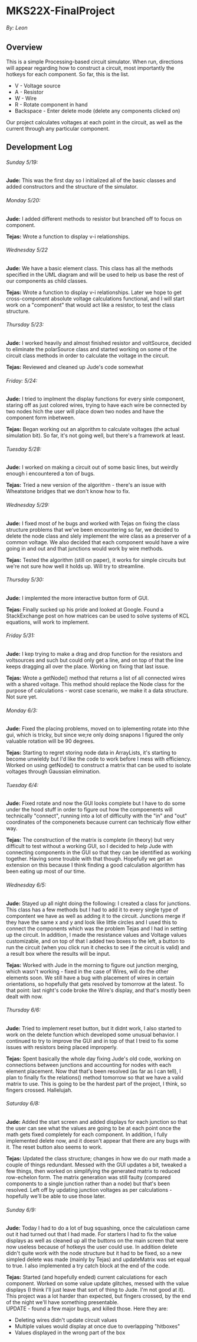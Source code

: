 # MKS22X-FinalProject  

###### By: Leon  

## Overview
This is a simple Processing-based circuit simulator. When run, directions will appear regarding how to construct a circuit, most importantly the hotkeys for each component. So far, this is the list.  

* V - Voltage source  
* A - Resistor  
* W - Wire  
* R - Rotate component in hand
* Backspace - Enter delete mode (delete any components clicked on)

Our project calculates voltages at each point in the circuit, as well as the current through any particular component. 

## Development Log

###### Sunday 5/19:  
**Jude:** This was the first day so I initialized all of the basic classes and added constructors and the structure of the simulator.  


###### Monday 5/20:  
**Jude:** I added different methods to resistor but branched off to focus on component.

**Tejas:** Wrote a function to display v-i relationships.  

###### Wednesday 5/22
**Jude:** We have a basic element class. This class has all the methods specified in the UML diagram and will be used to help us base the rest of our components as child classes.

**Tejas:** Wrote a function to display v-i relationships. Later we hope to get cross-component absolute voltage calculations functional, and I will start work on a "component" that would act like a resistor, to test the class structure.


###### Thursday 5/23:  
**Jude:** I worked heavily and almost finished resistor and voltSource, decided to eliminate the polarSource class and started working on some of the circuit class methods in order to calculate the voltage in the circuit.  

**Tejas:** Reviewed and cleaned up Jude's code somewhat  


###### Friday: 5/24:  
**Jude:** I tried to implment the display functions for every sinle component, staring off as just colored wires, trying to have each wire be connected by two nodes hich the user will place down two nodes and have the component form inbetween.  

**Tejas:** Began working out an algorithm to calculate voltages (the actual simulation bit). So far, it's not going well, but there's a framework at least.  

###### Tuesday 5/28:  
**Jude:** I worked on making a circuit out of some basic lines, but weirdly enough i encountered a ton of bugs.  

**Tejas:** Tried a new version of the algorithm - there's an issue with Wheatstone bridges that we don't know how to fix.  

###### Wednesday 5/29:  
**Jude:** I fixed most of he bugs and worked with Tejas on fixing the class structure problems that we've been encountering so far, we decided to delete the node class and slely implement the wire class as a preserver of a common voltage. We also decided that each component would have a wire going in and out and that junctions would work by wire methods.

**Tejas:** Tested the algorithm (still on paper), it works for simple circuits but we're not sure how well it holds up. Will try to streamline.  


###### Thursday 5/30:  
**Jude:** I implemted the more interactive button form of GUI.  

**Tejas:** Finally sucked up his pride and looked at Google. Found a StackExchange post on how matrices can be used to solve systems of KCL equations, will work to implement.  

###### Friday 5/31:  
**Jude:** I kep trying to make a drag and drop function for the resistors and voltsources and such but could only get a line, and on top of that the line keeps dragging all over the place. Working on fixing that last issue.

**Tejas:** Wrote a getNode() method that returns a list of all connected wires with a shared voltage. This method should replace the Node class for the purpose of calculations - worst case scenario, we make it a data structure. Not sure yet.  

###### Monday 6/3:   
**Jude:** Fixed the placing problems, moved on to iplementing rotate into thhe gui, which is tricky, but since we;re only doing snapons I figured the only valuable rotation will be 90 degrees.

**Tejas:** Starting to regret storing node data in ArrayLists, it's starting to become unwieldy but I'd like the code to work before I mess with efficiency. Worked on using getNode() to construct a matrix that can be used to isolate voltages through Gaussian elimination.  

###### Tuesday 6/4:  
**Jude:** Fixed rotate and now the GUI looks complete but I have to do some under the hood stuff in order to figure out how the compoenents will technically "connect", running into a lot of difficulty with the "in" and "out" coordinates of the componenets because current can technicaly flow either way.

**Tejas:** The construction of the matrix is complete (in theory) but very difficult to test without a working GUI, so I decided to help Jude with connecting components in the GUI so that they can be identified as working together. Having some trouble with that though. Hopefully we get an extension on this because I think finding a good calculation algorithm has been eating up most of our time.  

###### Wednesday 6/5:  
**Jude:** Stayed up all night doing the following: I created a class for junctions. This class has a few methods but I had to add it to every single type of compontent we have as well as adding it to the circuit. Junctions merge if they have the same x and y and look like little circles and I used this to connect the components which was the problem Tejas and I had in setting up the circuit. In addition, I made the resistance values and Voltage values customizable, and on top of that I added two boxes to the left, a button to run the circuit (when you click run it checks to see if the circuit is valid) and a result box where the results will be input.  

**Tejas:** Worked with Jude in the morning to figure out junction merging, which wasn't working - fixed in the case of Wires, will do the other elements soon. We still have a bug with placement of wires in certain orientations, so hopefully that gets resolved by tomorrow at the latest. To that point: last night's code broke the Wire's display, and that's mostly been dealt with now.  

###### Thursday 6/6:
**Jude:** Tried to implement reset button, but it didnt work, I also started to work on the delete function which developed some unusual behavior. I continued to try to improve the GUI and in top of that I treid to fix some issues with resistors being placed improperly.

**Tejas:** Spent basically the whole day fixing Jude's old code, working on connections between junctions and accounting for nodes with each element placement. Now that that's been resolved (as far as I can tell), I plan to finally fix the relations() method tomorrow so that we have a valid matrix to use. This is going to be the hardest part of the project, I think, so fingers crossed. Hallelujah.  



###### Saturday 6/8:
**Jude:** Added the start screen and added displays for each junction so that the user can see what the values are going to be at each point once the math gets fixed completely for each component. In addition, I fully implemented delete now, and it doesn't appear that there are any bugs with it. The reset button also seems to work.

**Tejas:** Updated the class structure; changes in how we do our math made a couple of things redundant. Messed with the GUI updates a bit, tweaked a few things, then worked on simplifying the generated matrix to reduced row-echelon form. The matrix generation was still faulty (compared components to a single junction rather than a node) but that's been resolved. Left off by updating junction voltages as per calculations - hopefully we'll be able to use those later.

###### Sunday 6/9:
**Jude:** Today I had to do a lot of bug squashing, once the calculatiosn came out it had turned out that I had made. For starters I had to fix the value displays as well as cleaned up all the buttons on the main screen that were now useless because of hotkeys the user could use. In addition delete didn't quite work with the node structure but it had to be fixed, so a new simpled delete was made (mainly by Tejas) and updateMatrix was set equal to true. I also implemented a try catch block at the end of the code.

**Tejas:** Started (and hopefully ended) current calculations for each component. Worked on some value update glitches, messed with the value displays (I think I'll just leave that sort of thing to Jude. I'm not good at it). This project was a lot harder than expected, but fingers crossed, by the end of the night we'll have something presentable.  
UPDATE - found a few major bugs, and killed those. Here they are:  
* Deleting wires didn't update circuit values
* Multiple values would display at once due to overlapping "hitboxes"
* Values displayed in the wrong part of the box 
